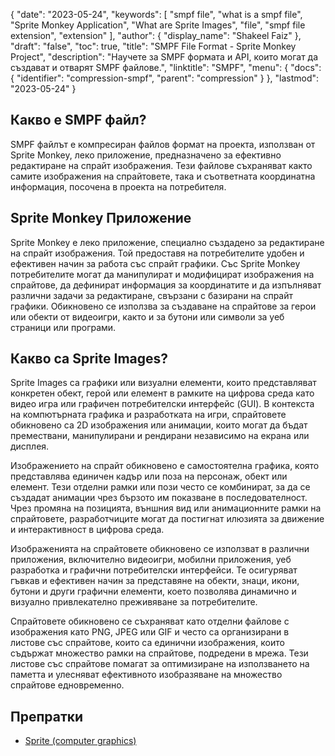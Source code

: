 {
  "date": "2023-05-24",
  "keywords": [
    "smpf file",
    "what is a smpf file",
    "Sprite Monkey Application",
    "What are Sprite Images",
    "file",
    "smpf file extension",
    "extension"
  ],
  "author": {
    "display_name": "Shakeel Faiz"
  },
  "draft": "false",
  "toc": true,
  "title": "SMPF File Format - Sprite Monkey Project",
  "description": "Научете за SMPF формата и API, които могат да създават и отварят SMPF файлове.",
  "linktitle": "SMPF",
  "menu": {
    "docs": {
      "identifier": "compression-smpf",
      "parent": "compression"
    }
  },
  "lastmod": "2023-05-24"
}

## Какво е SMPF файл?

SMPF файлът е компресиран файлов формат на проекта, използван от Sprite Monkey, леко приложение, предназначено за ефективно редактиране на спрайт изображения. Тези файлове съхраняват както самите изображения на спрайтовете, така и съответната координатна информация, посочена в проекта на потребителя.

## Sprite Monkey Приложение

Sprite Monkey е леко приложение, специално създадено за редактиране на спрайт изображения. Той предоставя на потребителите удобен и ефективен начин за работа със спрайт графики. Със Sprite Monkey потребителите могат да манипулират и модифицират изображения на спрайтове, да дефинират информация за координатите и да изпълняват различни задачи за редактиране, свързани с базирани на спрайт графики. Обикновено се използва за създаване на спрайтове за герои или обекти от видеоигри, както и за бутони или символи за уеб страници или програми.

## Какво са Sprite Images?

Sprite Images са графики или визуални елементи, които представляват конкретен обект, герой или елемент в рамките на цифрова среда като видео игра или графичен потребителски интерфейс (GUI). В контекста на компютърната графика и разработката на игри, спрайтовете обикновено са 2D изображения или анимации, които могат да бъдат премествани, манипулирани и рендирани независимо на екрана или дисплея.

Изображението на спрайт обикновено е самостоятелна графика, която представлява единичен кадър или поза на персонаж, обект или елемент. Тези отделни рамки или пози често се комбинират, за да се създадат анимации чрез бързото им показване в последователност. Чрез промяна на позицията, външния вид или анимационните рамки на спрайтовете, разработчиците могат да постигнат илюзията за движение и интерактивност в цифрова среда.

Изображенията на спрайтовете обикновено се използват в различни приложения, включително видеоигри, мобилни приложения, уеб разработка и графични потребителски интерфейси. Те осигуряват гъвкав и ефективен начин за представяне на обекти, знаци, икони, бутони и други графични елементи, което позволява динамично и визуално привлекателно преживяване за потребителите.

Спрайтовете обикновено се съхраняват като отделни файлове с изображения като PNG, JPEG или GIF и често са организирани в листове със спрайтове, които са единични изображения, които съдържат множество рамки на спрайтове, подредени в мрежа. Тези листове със спрайтове помагат за оптимизиране на използването на паметта и улесняват ефективното изобразяване на множество спрайтове едновременно.

## Препратки
* [Sprite (computer graphics)](https://en.wikipedia.org/wiki/Sprite_(computer_graphics))
